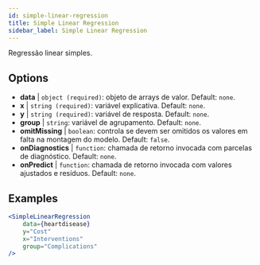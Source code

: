 ```yaml
---
id: simple-linear-regression
title: Simple Linear Regression
sidebar_label: Simple Linear Regression
---
```


Regressão linear simples.

## Options

* __data__ | `object (required)`: objeto de arrays de valor. Default: `none`.
* __x__ | `string (required)`: variável explicativa. Default: `none`.
* __y__ | `string (required)`: variável de resposta. Default: `none`.
* __group__ | `string`: variável de agrupamento. Default: `none`.
* __omitMissing__ | `boolean`: controla se devem ser omitidos os valores em falta na montagem do modelo. Default: `false`.
* __onDiagnostics__ | `function`: chamada de retorno invocada com parcelas de diagnóstico. Default: `none`.
* __onPredict__ | `function`: chamada de retorno invocada com valores ajustados e resíduos. Default: `none`.


## Examples

```jsx live
<SimpleLinearRegression 
    data={heartdisease} 
    y="Cost"
    x="Interventions"
    group="Complications"
/>
```

